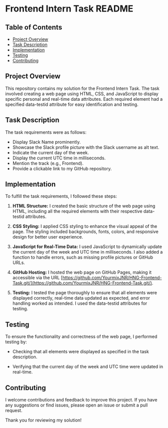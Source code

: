 # Frontend Intern Task README

## Table of Contents

- [Project Overview](#project-overview)
- [Task Description](#task-description)
- [Implementation](#implementation)
- [Testing](#testing)
- [Contributing](#contributing)

## Project Overview

This repository contains my solution for the Frontend Intern Task. The task involved creating a web page using HTML, CSS, and JavaScript to display specific personal and real-time data attributes. Each required element had a specified data-testid attribute for easy identification and testing.

## Task Description

The task requirements were as follows:

- Display Slack Name prominently.
- Showcase the Slack profile picture with the Slack username as alt text.
- Indicate the current day of the week.
- Display the current UTC time in milliseconds.
- Mention the track (e.g., Frontend).
- Provide a clickable link to my GitHub repository.

## Implementation

To fulfill the task requirements, I followed these steps:

1. **HTML Structure:** I created the basic structure of the web page using HTML, including all the required elements with their respective data-testid attributes.

2. **CSS Styling:** I applied CSS styling to enhance the visual appeal of the page. The styling included backgrounds, fonts, colors, and responsive design for better user experience.

3. **JavaScript for Real-Time Data:** I used JavaScript to dynamically update the current day of the week and UTC time in milliseconds. I also added a function to handle errors, such as missing profile pictures or GitHub URLs.

4. **GitHub Hosting:** I hosted the web page on GitHub Pages, making it accessible via the URL [https://github.com/YourmixJNR/HNG-Frontend-Task.git/](https://github.com/YourmixJNR/HNG-Frontend-Task.git/).

5. **Testing:** I tested the page thoroughly to ensure that all elements were displayed correctly, real-time data updated as expected, and error handling worked as intended. I used the data-testid attributes for testing.

## Testing

To ensure the functionality and correctness of the web page, I performed testing by:

- Checking that all elements were displayed as specified in the task description.

- Verifying that the current day of the week and UTC time were updated in real-time.

## Contributing

I welcome contributions and feedback to improve this project. If you have any suggestions or find issues, please open an issue or submit a pull request.

Thank you for reviewing my solution!